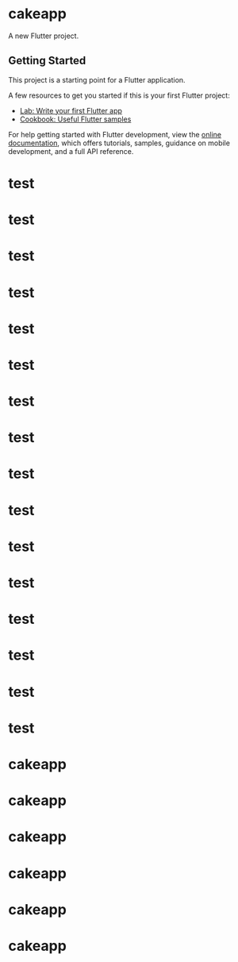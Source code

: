 # cakeapp

A new Flutter project.

## Getting Started

This project is a starting point for a Flutter application.

A few resources to get you started if this is your first Flutter project:

- [Lab: Write your first Flutter app](https://docs.flutter.dev/get-started/codelab)
- [Cookbook: Useful Flutter samples](https://docs.flutter.dev/cookbook)

For help getting started with Flutter development, view the
[online documentation](https://docs.flutter.dev/), which offers tutorials,
samples, guidance on mobile development, and a full API reference.
# test
# test
# test
# test
# test
# test
# test
# test
# test
# test
# test
# test
# test
# test
# test
# test
# cakeapp
# cakeapp
# cakeapp
# cakeapp
# cakeapp
# cakeapp
